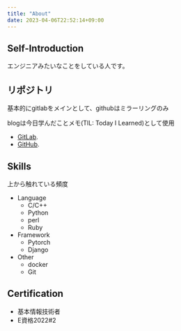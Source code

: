 ```yaml
---
title: "About"
date: 2023-04-06T22:52:14+09:00
---
```


## Self-Introduction

エンジニアみたいなことをしている人です。

## リポジトリ

基本的にgitlabをメインとして、githubはミラーリングのみ

blogは今日学んだことメモ(TIL: Today I Learned)として使用

- [GitLab](https://gitlab.com/largekind).
- [GitHub](https://github.com/largekind).

## Skills

上から触れている頻度

- Language
  - C/C++
  - Python
  - perl
  - Ruby
- Framework
  - Pytorch
  - Django
- Other
  - docker
  - Git

## Certification

- 基本情報技術者
- E資格2022#2 
